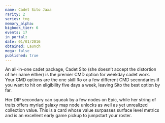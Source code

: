 ```yaml
---
name: Cadet Sito Jaxa
rarity: 2
series: tng
memory_alpha:
bigbook_tier: 6
events: 17
in_portal:
date: 01/01/2016
obtained: Launch
mega: false
published: true
---
```


An all-in-one cadet package, Cadet Sito (she doesn’t accept the distortion of her name either) is the premier CMD option for weekday cadet work. Your CMD options are the one skill Ro or a few different CMD secondaries if you want to hit on eligibility five days a week, leaving Sito the best option by far.

Her DIP secondary can squeak by a few nodes on Epic, while her string of traits offers myriad galaxy map node unlocks as well as yet unrealized collection value. This is a card whose value surpasses surface level metrics and is an excellent early game pickup to jumpstart your roster.

